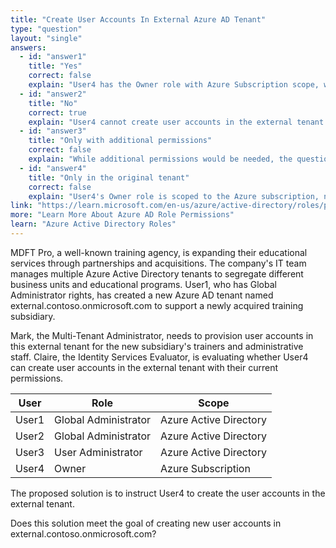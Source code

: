 ```yaml
---
title: "Create User Accounts In External Azure AD Tenant"
type: "question"
layout: "single"
answers:
  - id: "answer1"
    title: "Yes"
    correct: false
    explain: "User4 has the Owner role with Azure Subscription scope, which provides access to subscription resources but not to Azure Active Directory tenant management. Creating user accounts requires Azure AD permissions, not subscription permissions."
  - id: "answer2"
    title: "No"
    correct: true
    explain: "User4 cannot create user accounts in the external tenant because the Owner role is scoped to the Azure subscription, not Azure Active Directory. Creating users in Azure AD requires appropriate directory roles like User Administrator or Global Administrator."
  - id: "answer3"
    title: "Only with additional permissions"
    correct: false
    explain: "While additional permissions would be needed, the question asks if the current solution meets the goal. User4's current Owner role scope is insufficient for Azure AD user creation, so the solution doesn't work as presented."
  - id: "answer4"
    title: "Only in the original tenant"
    correct: false
    explain: "User4's Owner role is scoped to the Azure subscription, not to either Azure AD tenant. This role doesn't provide user creation capabilities in any Azure AD tenant, including the original one."
link: "https://learn.microsoft.com/en-us/azure/active-directory/roles/permissions-reference"
more: "Learn More About Azure AD Role Permissions"
learn: "Azure Active Directory Roles"
---
```


MDFT Pro, a well-known training agency, is expanding their educational services through partnerships and acquisitions. The company's IT team manages multiple Azure Active Directory tenants to segregate different business units and educational programs. User1, who has Global Administrator rights, has created a new Azure AD tenant named external.contoso.onmicrosoft.com to support a newly acquired training subsidiary.

Mark, the Multi-Tenant Administrator, needs to provision user accounts in this external tenant for the new subsidiary's trainers and administrative staff. Claire, the Identity Services Evaluator, is evaluating whether User4 can create user accounts in the external tenant with their current permissions.

| User | Role | Scope |
|------|------|-------|
| User1 | Global Administrator | Azure Active Directory |
| User2 | Global Administrator | Azure Active Directory |
| User3 | User Administrator | Azure Active Directory |
| User4 | Owner | Azure Subscription |

The proposed solution is to instruct User4 to create the user accounts in the external tenant.

Does this solution meet the goal of creating new user accounts in external.contoso.onmicrosoft.com?
